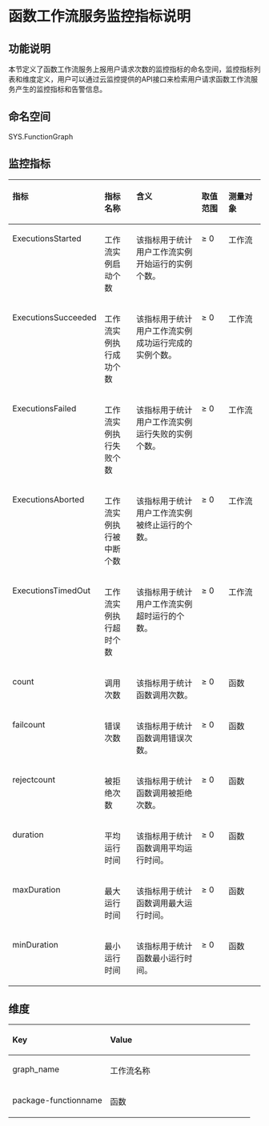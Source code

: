 # 函数工作流服务监控指标说明<a name="ZH-CN_TOPIC_0077489891"></a>

## 功能说明<a name="section48080847153328"></a>

本节定义了函数工作流服务上报用户请求次数的监控指标的命名空间，监控指标列表和维度定义，用户可以通过云监控提供的API接口来检索用户请求函数工作流服务产生的监控指标和告警信息。

## 命名空间<a name="section20110798153328"></a>

SYS.FunctionGraph

## 监控指标<a name="section31039493153328"></a>

<a name="table31171041153328"></a>
<table><thead align="left"><tr id="row42397114153328"><th class="cellrowborder" valign="top" width="15.310000000000002%" id="mcps1.1.6.1.1"><p id="p11614228153328"><a name="p11614228153328"></a><a name="p11614228153328"></a>指标</p>
</th>
<th class="cellrowborder" valign="top" width="16.33%" id="mcps1.1.6.1.2"><p id="p1228402153328"><a name="p1228402153328"></a><a name="p1228402153328"></a>指标名称</p>
</th>
<th class="cellrowborder" valign="top" width="35.870000000000005%" id="mcps1.1.6.1.3"><p id="p32391741153328"><a name="p32391741153328"></a><a name="p32391741153328"></a>含义</p>
</th>
<th class="cellrowborder" valign="top" width="13.320000000000002%" id="mcps1.1.6.1.4"><p id="p6485340153328"><a name="p6485340153328"></a><a name="p6485340153328"></a>取值范围</p>
</th>
<th class="cellrowborder" valign="top" width="19.17%" id="mcps1.1.6.1.5"><p id="p4292439015513"><a name="p4292439015513"></a><a name="p4292439015513"></a>测量对象</p>
</th>
</tr>
</thead>
<tbody><tr id="row3298232153328"><td class="cellrowborder" valign="top" width="15.310000000000002%" headers="mcps1.1.6.1.1 "><p id="p15918141912214"><a name="p15918141912214"></a><a name="p15918141912214"></a>ExecutionsStarted</p>
</td>
<td class="cellrowborder" valign="top" width="16.33%" headers="mcps1.1.6.1.2 "><p id="p295463762217"><a name="p295463762217"></a><a name="p295463762217"></a>工作流实例启动个数</p>
</td>
<td class="cellrowborder" valign="top" width="35.870000000000005%" headers="mcps1.1.6.1.3 "><p id="p495453762210"><a name="p495453762210"></a><a name="p495453762210"></a>该指标用于统计用户工作流实例开始运行的实例个数。</p>
</td>
<td class="cellrowborder" valign="top" width="13.320000000000002%" headers="mcps1.1.6.1.4 "><p id="p2145175815513"><a name="p2145175815513"></a><a name="p2145175815513"></a>≥ 0</p>
</td>
<td class="cellrowborder" valign="top" width="19.17%" headers="mcps1.1.6.1.5 "><p id="p5987086215513"><a name="p5987086215513"></a><a name="p5987086215513"></a>工作流</p>
</td>
</tr>
<tr id="row21884471153328"><td class="cellrowborder" valign="top" width="15.310000000000002%" headers="mcps1.1.6.1.1 "><p id="p1491811916221"><a name="p1491811916221"></a><a name="p1491811916221"></a>ExecutionsSucceeded</p>
</td>
<td class="cellrowborder" valign="top" width="16.33%" headers="mcps1.1.6.1.2 "><p id="p4954183782218"><a name="p4954183782218"></a><a name="p4954183782218"></a>工作流实例执行成功个数</p>
</td>
<td class="cellrowborder" valign="top" width="35.870000000000005%" headers="mcps1.1.6.1.3 "><p id="p1395415372228"><a name="p1395415372228"></a><a name="p1395415372228"></a>该指标用于统计用户工作流实例成功运行完成的实例个数。</p>
</td>
<td class="cellrowborder" valign="top" width="13.320000000000002%" headers="mcps1.1.6.1.4 "><p id="p5519422115513"><a name="p5519422115513"></a><a name="p5519422115513"></a>≥ 0</p>
</td>
<td class="cellrowborder" valign="top" width="19.17%" headers="mcps1.1.6.1.5 "><p id="p5970184619504"><a name="p5970184619504"></a><a name="p5970184619504"></a>工作流</p>
</td>
</tr>
<tr id="row58957821154029"><td class="cellrowborder" valign="top" width="15.310000000000002%" headers="mcps1.1.6.1.1 "><p id="p59188194223"><a name="p59188194223"></a><a name="p59188194223"></a>ExecutionsFailed</p>
</td>
<td class="cellrowborder" valign="top" width="16.33%" headers="mcps1.1.6.1.2 "><p id="p4954537132210"><a name="p4954537132210"></a><a name="p4954537132210"></a>工作流实例执行失败个数</p>
</td>
<td class="cellrowborder" valign="top" width="35.870000000000005%" headers="mcps1.1.6.1.3 "><p id="p1795473712222"><a name="p1795473712222"></a><a name="p1795473712222"></a>该指标用于统计用户工作流实例运行失败的实例个数。</p>
</td>
<td class="cellrowborder" valign="top" width="13.320000000000002%" headers="mcps1.1.6.1.4 "><p id="p3598322515513"><a name="p3598322515513"></a><a name="p3598322515513"></a>≥ 0</p>
</td>
<td class="cellrowborder" valign="top" width="19.17%" headers="mcps1.1.6.1.5 "><p id="p195215317505"><a name="p195215317505"></a><a name="p195215317505"></a>工作流</p>
</td>
</tr>
<tr id="row65582751154034"><td class="cellrowborder" valign="top" width="15.310000000000002%" headers="mcps1.1.6.1.1 "><p id="p69181819102210"><a name="p69181819102210"></a><a name="p69181819102210"></a>ExecutionsAborted</p>
</td>
<td class="cellrowborder" valign="top" width="16.33%" headers="mcps1.1.6.1.2 "><p id="p1295463716226"><a name="p1295463716226"></a><a name="p1295463716226"></a>工作流实例执行被中断个数</p>
</td>
<td class="cellrowborder" valign="top" width="35.870000000000005%" headers="mcps1.1.6.1.3 "><p id="p15954163719224"><a name="p15954163719224"></a><a name="p15954163719224"></a>该指标用于统计用户工作流实例被终止运行的个数。</p>
</td>
<td class="cellrowborder" valign="top" width="13.320000000000002%" headers="mcps1.1.6.1.4 "><p id="p3237662715513"><a name="p3237662715513"></a><a name="p3237662715513"></a>≥ 0</p>
</td>
<td class="cellrowborder" valign="top" width="19.17%" headers="mcps1.1.6.1.5 "><p id="p583165315015"><a name="p583165315015"></a><a name="p583165315015"></a>工作流</p>
</td>
</tr>
<tr id="row6111051154048"><td class="cellrowborder" valign="top" width="15.310000000000002%" headers="mcps1.1.6.1.1 "><p id="p1891811962219"><a name="p1891811962219"></a><a name="p1891811962219"></a>ExecutionsTimedOut</p>
</td>
<td class="cellrowborder" valign="top" width="16.33%" headers="mcps1.1.6.1.2 "><p id="p14954537112211"><a name="p14954537112211"></a><a name="p14954537112211"></a>工作流实例执行超时个数</p>
</td>
<td class="cellrowborder" valign="top" width="35.870000000000005%" headers="mcps1.1.6.1.3 "><p id="p14954237132217"><a name="p14954237132217"></a><a name="p14954237132217"></a>该指标用于统计用户工作流实例超时运行的个数。</p>
</td>
<td class="cellrowborder" valign="top" width="13.320000000000002%" headers="mcps1.1.6.1.4 "><p id="p3222759215513"><a name="p3222759215513"></a><a name="p3222759215513"></a>≥ 0</p>
</td>
<td class="cellrowborder" valign="top" width="19.17%" headers="mcps1.1.6.1.5 "><p id="p535819594507"><a name="p535819594507"></a><a name="p535819594507"></a>工作流</p>
</td>
</tr>
<tr id="row685812318516"><td class="cellrowborder" valign="top" width="15.310000000000002%" headers="mcps1.1.6.1.1 "><p id="p921213113527"><a name="p921213113527"></a><a name="p921213113527"></a>count</p>
</td>
<td class="cellrowborder" valign="top" width="16.33%" headers="mcps1.1.6.1.2 "><p id="p17846108175210"><a name="p17846108175210"></a><a name="p17846108175210"></a>调用次数</p>
</td>
<td class="cellrowborder" valign="top" width="35.870000000000005%" headers="mcps1.1.6.1.3 "><p id="p11651132315521"><a name="p11651132315521"></a><a name="p11651132315521"></a>该指标用于统计函数调用次数。</p>
</td>
<td class="cellrowborder" valign="top" width="13.320000000000002%" headers="mcps1.1.6.1.4 "><p id="p1990517323522"><a name="p1990517323522"></a><a name="p1990517323522"></a>≥ 0</p>
</td>
<td class="cellrowborder" valign="top" width="19.17%" headers="mcps1.1.6.1.5 "><p id="p6348536195419"><a name="p6348536195419"></a><a name="p6348536195419"></a>函数</p>
</td>
</tr>
<tr id="row052083475111"><td class="cellrowborder" valign="top" width="15.310000000000002%" headers="mcps1.1.6.1.1 "><p id="p1721210116525"><a name="p1721210116525"></a><a name="p1721210116525"></a>failcount</p>
</td>
<td class="cellrowborder" valign="top" width="16.33%" headers="mcps1.1.6.1.2 "><p id="p16846178135219"><a name="p16846178135219"></a><a name="p16846178135219"></a>错误次数</p>
</td>
<td class="cellrowborder" valign="top" width="35.870000000000005%" headers="mcps1.1.6.1.3 "><p id="p186511423185216"><a name="p186511423185216"></a><a name="p186511423185216"></a>该指标用于统计函数调用错误次数。</p>
</td>
<td class="cellrowborder" valign="top" width="13.320000000000002%" headers="mcps1.1.6.1.4 "><p id="p129051232115216"><a name="p129051232115216"></a><a name="p129051232115216"></a>≥ 0</p>
</td>
<td class="cellrowborder" valign="top" width="19.17%" headers="mcps1.1.6.1.5 "><p id="p204805429524"><a name="p204805429524"></a><a name="p204805429524"></a>函数</p>
</td>
</tr>
<tr id="row15505175216517"><td class="cellrowborder" valign="top" width="15.310000000000002%" headers="mcps1.1.6.1.1 "><p id="p621210175218"><a name="p621210175218"></a><a name="p621210175218"></a>rejectcount</p>
</td>
<td class="cellrowborder" valign="top" width="16.33%" headers="mcps1.1.6.1.2 "><p id="p58461283521"><a name="p58461283521"></a><a name="p58461283521"></a>被拒绝次数</p>
</td>
<td class="cellrowborder" valign="top" width="35.870000000000005%" headers="mcps1.1.6.1.3 "><p id="p19651112385211"><a name="p19651112385211"></a><a name="p19651112385211"></a>该指标用于统计函数调用被拒绝次数。</p>
</td>
<td class="cellrowborder" valign="top" width="13.320000000000002%" headers="mcps1.1.6.1.4 "><p id="p15134146547"><a name="p15134146547"></a><a name="p15134146547"></a>≥ 0</p>
</td>
<td class="cellrowborder" valign="top" width="19.17%" headers="mcps1.1.6.1.5 "><p id="p879244320545"><a name="p879244320545"></a><a name="p879244320545"></a>函数</p>
</td>
</tr>
<tr id="row194751248205111"><td class="cellrowborder" valign="top" width="15.310000000000002%" headers="mcps1.1.6.1.1 "><p id="p921261175219"><a name="p921261175219"></a><a name="p921261175219"></a>duration</p>
</td>
<td class="cellrowborder" valign="top" width="16.33%" headers="mcps1.1.6.1.2 "><p id="p984620814526"><a name="p984620814526"></a><a name="p984620814526"></a>平均运行时间</p>
</td>
<td class="cellrowborder" valign="top" width="35.870000000000005%" headers="mcps1.1.6.1.3 "><p id="p96515234527"><a name="p96515234527"></a><a name="p96515234527"></a>该指标用于统计函数调用平均运行时间。</p>
</td>
<td class="cellrowborder" valign="top" width="13.320000000000002%" headers="mcps1.1.6.1.4 "><p id="p51417148544"><a name="p51417148544"></a><a name="p51417148544"></a>≥ 0</p>
</td>
<td class="cellrowborder" valign="top" width="19.17%" headers="mcps1.1.6.1.5 "><p id="p2795154312540"><a name="p2795154312540"></a><a name="p2795154312540"></a>函数</p>
</td>
</tr>
<tr id="row19849203017519"><td class="cellrowborder" valign="top" width="15.310000000000002%" headers="mcps1.1.6.1.1 "><p id="p82128195216"><a name="p82128195216"></a><a name="p82128195216"></a>maxDuration</p>
</td>
<td class="cellrowborder" valign="top" width="16.33%" headers="mcps1.1.6.1.2 "><p id="p198469812523"><a name="p198469812523"></a><a name="p198469812523"></a>最大运行时间</p>
</td>
<td class="cellrowborder" valign="top" width="35.870000000000005%" headers="mcps1.1.6.1.3 "><p id="p176534235520"><a name="p176534235520"></a><a name="p176534235520"></a>该指标用于统计函数调用最大运行时间。</p>
</td>
<td class="cellrowborder" valign="top" width="13.320000000000002%" headers="mcps1.1.6.1.4 "><p id="p1290631525420"><a name="p1290631525420"></a><a name="p1290631525420"></a>≥ 0</p>
</td>
<td class="cellrowborder" valign="top" width="19.17%" headers="mcps1.1.6.1.5 "><p id="p1254413452547"><a name="p1254413452547"></a><a name="p1254413452547"></a>函数</p>
</td>
</tr>
<tr id="row6618172695120"><td class="cellrowborder" valign="top" width="15.310000000000002%" headers="mcps1.1.6.1.1 "><p id="p721220165219"><a name="p721220165219"></a><a name="p721220165219"></a>minDuration</p>
</td>
<td class="cellrowborder" valign="top" width="16.33%" headers="mcps1.1.6.1.2 "><p id="p17846198125219"><a name="p17846198125219"></a><a name="p17846198125219"></a>最小运行时间</p>
</td>
<td class="cellrowborder" valign="top" width="35.870000000000005%" headers="mcps1.1.6.1.3 "><p id="p1865332320525"><a name="p1865332320525"></a><a name="p1865332320525"></a>该指标用于统计函数最小运行时间。</p>
</td>
<td class="cellrowborder" valign="top" width="13.320000000000002%" headers="mcps1.1.6.1.4 "><p id="p391261535414"><a name="p391261535414"></a><a name="p391261535414"></a>≥ 0</p>
</td>
<td class="cellrowborder" valign="top" width="19.17%" headers="mcps1.1.6.1.5 "><p id="p8546134510540"><a name="p8546134510540"></a><a name="p8546134510540"></a>函数</p>
</td>
</tr>
</tbody>
</table>

## 维度<a name="section43930857153328"></a>

<a name="table1629697153328"></a>
<table><thead align="left"><tr id="row64993686153328"><th class="cellrowborder" valign="top" width="40.400000000000006%" id="mcps1.1.3.1.1"><p id="p29997214153328"><a name="p29997214153328"></a><a name="p29997214153328"></a>Key</p>
</th>
<th class="cellrowborder" valign="top" width="59.599999999999994%" id="mcps1.1.3.1.2"><p id="p13855283153328"><a name="p13855283153328"></a><a name="p13855283153328"></a>Value</p>
</th>
</tr>
</thead>
<tbody><tr id="row48536124153328"><td class="cellrowborder" valign="top" width="40.400000000000006%" headers="mcps1.1.3.1.1 "><p id="p154289516386"><a name="p154289516386"></a><a name="p154289516386"></a>graph_name</p>
</td>
<td class="cellrowborder" valign="top" width="59.599999999999994%" headers="mcps1.1.3.1.2 "><p id="p14283510384"><a name="p14283510384"></a><a name="p14283510384"></a>工作流名称</p>
</td>
</tr>
<tr id="row10257126185512"><td class="cellrowborder" valign="top" width="40.400000000000006%" headers="mcps1.1.3.1.1 "><p id="p725715665515"><a name="p725715665515"></a><a name="p725715665515"></a>package-functionname</p>
</td>
<td class="cellrowborder" valign="top" width="59.599999999999994%" headers="mcps1.1.3.1.2 "><p id="p925710613551"><a name="p925710613551"></a><a name="p925710613551"></a>函数</p>
</td>
</tr>
</tbody>
</table>

